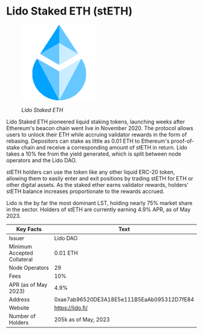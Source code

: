 # Lido Staked ETH (stETH)

<figure><img src="../../.gitbook/assets/LidostETH.png" alt=""><figcaption><p><em>Lido Staked ETH</em></p></figcaption></figure>

Lido Staked ETH pioneered liquid staking tokens, launching weeks after Ethereum's beacon chain went live in November 2020. The protocol allows users to unlock their ETH while accruing validator rewards in the form of rebasing. Depositors can stake as little as 0.01 ETH to Ethereum's proof-of-stake chain and receive a corresponding amount of stETH in return. Lido takes a 10% fee from the yield generated, which is split between node operators and the Lido DAO.

stETH holders can use the token like any other liquid ERC-20 token, allowing them to easily enter and exit positions by trading stETH for ETH or other digital assets. As the staked ether earns validator rewards, holders' stETH balance increases proportionate to the rewards accrued.&#x20;

Lido is the by far the most dominant LST, holding nearly 75% market share in the sector. Holders of stETH are currently earning 4.9% APR, as of May 2023.

<table><thead><tr><th width="289">Key Facts</th><th>Text</th></tr></thead><tbody><tr><td>Issuer</td><td>Lido DAO</td></tr><tr><td>Minimum Accepted Collateral</td><td>0.01 ETH</td></tr><tr><td>Node Operators</td><td>29</td></tr><tr><td>Fees</td><td>10%</td></tr><tr><td>APR (as of May 2023)</td><td>4.9%</td></tr><tr><td>Address</td><td>0xae7ab96520DE3A18E5e111B5EaAb095312D7fE84</td></tr><tr><td>Website</td><td><a href="https://lido.fi/">https://lido.fi/</a></td></tr><tr><td>Number of Holders</td><td> 205k as of May, 2023</td></tr></tbody></table>

